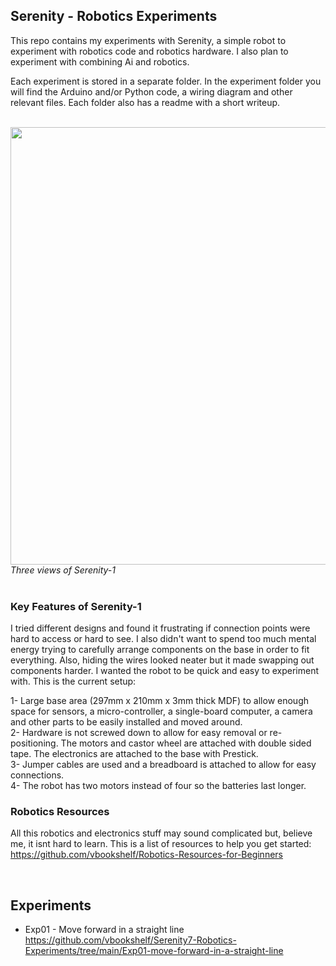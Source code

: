 ## Serenity - Robotics Experiments
This repo contains my experiments  with Serenity, a simple robot to experiment with robotics code and robotics hardware. I also plan to experiment with combining Ai and robotics.

Each experiment is stored in a separate folder. In the experiment folder you will find the Arduino and/or Python code, a wiring diagram and other relevant files. Each folder also has a readme with a short writeup.

<br>
<img src="https://github.com/vbookshelf/Serenity-Robotics-Experiments/blob/main/images/robot-views.png" width="700"></img>
<i>Three views of Serenity-1</i><br>
<br>

### Key Features of Serenity-1

I tried different designs and found it frustrating if connection points were hard to access or hard to see. I also didn't want to spend too much mental energy trying to carefully arrange components on the base in order to fit everything. Also, hiding the wires looked neater but it made swapping out components harder. I wanted the robot to be quick and easy to experiment with. This is the current setup:

1- Large base area (297mm x 210mm x 3mm thick MDF) to allow enough space for sensors, a micro-controller, a single-board computer, a camera and other parts to be easily installed and moved around.<br>
2- Hardware is not screwed down to allow for easy removal or re-positioning. The motors and castor wheel are attached with double sided tape. The electronics are attached to the base with Prestick.<br>
3- Jumper cables are used and a breadboard is attached to allow for easy connections.<br>
4- The robot has two motors instead of four so the batteries last longer.<br>

### Robotics Resources

All this robotics and electronics stuff may sound complicated but, believe me, it isnt hard to learn. This is a list of resources to help you get started:<br>
https://github.com/vbookshelf/Robotics-Resources-for-Beginners

<br>

## Experiments

- Exp01 - Move forward in a straight line<br>
https://github.com/vbookshelf/Serenity7-Robotics-Experiments/tree/main/Exp01-move-forward-in-a-straight-line


